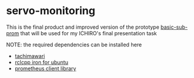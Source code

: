 # servo-monitoring
This is the final product and improved version of the prototype [basic-sub-prom](https://github.com/gerrynicho/basic-sub-prom) that will be used for my ICHIRO's final presentation task

NOTE:
the required dependencies can be installed here
- [tachimawari](https://github.com/ichiro-its/tachimawari/tree/feature/current-monitoring)
- [rclcpp iron for ubuntu](https://docs.ros.org/en/iron/Installation/Ubuntu-Install-Debians.html)
- [prometheus client library](https://github.com/jupp0r/prometheus-cpp)
